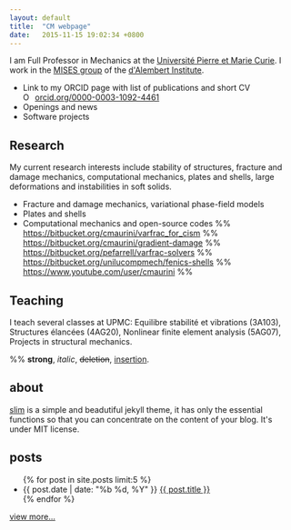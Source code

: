 ```yaml
---
layout: default
title:  "CM webpage"
date:   2015-11-15 19:02:34 +0800
---
```


I am Full Professor in Mechanics at the [Université Pierre et Marie Curie](http://www.upmc.fr).
I work in the [MISES group](http://www.dalembert.upmc.fr/mises/index.php)
of the [d'Alembert Institute](http://www.dalembert.upmc.fr/ijlrda/).

- Link to my ORCID page with list of publications and short CV <br />
<a href="https://orcid.org/0000-0003-1092-4461" target="orcid.widget" rel="noopener noreferrer" style="vertical-align:top;"><img src="https://orcid.org/sites/default/files/images/orcid_16x16.png" style="width:1em;margin-right:.5em;" alt="ORCID iD icon">orcid.org/0000-0003-1092-4461</a>
- Openings and news
- Software projects


<h2 class="smallcap">Research</h2>
My current research interests include stability of structures,
fracture and damage mechanics, computational mechanics,
plates and shells, large deformations and instabilities in soft solids.

- Fracture and damage mechanics, variational phase-field models
- Plates and shells
- Computational mechanics and open-source codes
%% https://bitbucket.org/cmaurini/varfrac_for_cism
%% https://bitbucket.org/cmaurini/gradient-damage
%% https://bitbucket.org/pefarrell/varfrac-solvers
%% https://bitbucket.org/unilucompmech/fenics-shells
%% https://www.youtube.com/user/cmaurini
%%

<h2 class="smallcap">Teaching</h2>
I teach several classes at UPMC: Equilibre stabilité et vibrations (3A103), Structures élancées (4AG20),
Nonlinear finite element analysis (5AG07), Projects in structural mechanics.

%% **strong**, *italic*, <del>deletion</del>, <ins>insertion</ins>.



<div class="home">
	<section>
		<h2 class="smallcap">about</h2>
		<p>
			<a href="https://github.com/syaning/slim">slim</a>
			is a simple and beadutiful jekyll theme, it has only the essential
			functions so that you can concentrate on the content
			 of your blog. It's under MIT license.
	 </p>
	</section>
	<section>
		<h2 class="smallcap">posts</h2>
		<ul class="post-list">
			{% for post in site.posts limit:5 %}
			<li>
				<time datetime="{{ post.date | date_to_xmlschema }}">{{ post.date | date: "%b %d, %Y" }}</time>
				<a href="{{ post.url | prepend: site.baseurl }}">{{ post.title }}</a>
			</li>
			{% endfor %}
		</ul>
		<p><a href="{{ "/archives/" | prepend: site.baseurl }}">view more...</a></p>
	</section>
	</div>
